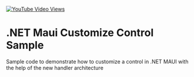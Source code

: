 [![YouTube Video Views](https://img.shields.io/youtube/views/k6Zk3Ho8YNw?style=social)](https://youtu.be/k6Zk3Ho8YNw)

# .NET Maui Customize Control Sample
Sample code to demonstrate how to customize a control in .NET MAUI with the help of the new handler architecture
